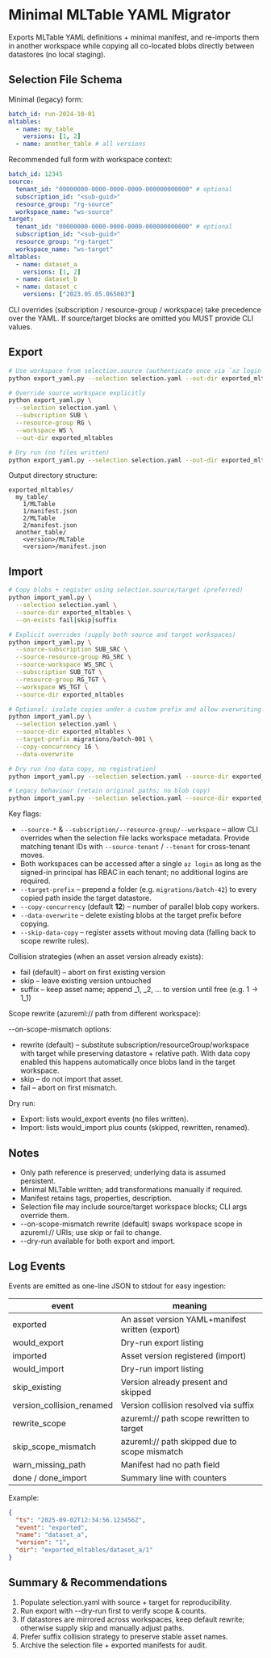 # Minimal MLTable YAML Migrator

Exports MLTable YAML definitions + minimal manifest, and re-imports them in another workspace while copying all co-located blobs directly between datastores (no local staging).

## Selection File Schema

Minimal (legacy) form:

```yaml
batch_id: run-2024-10-01
mltables:
  - name: my_table
    versions: [1, 2]
  - name: another_table # all versions
```

Recommended full form with workspace context:

```yaml
batch_id: 12345
source:
  tenant_id: "00000000-0000-0000-0000-000000000000" # optional
  subscription_id: "<sub-guid>"
  resource_group: "rg-source"
  workspace_name: "ws-source"
target:
  tenant_id: "00000000-0000-0000-0000-000000000000" # optional
  subscription_id: "<sub-guid>"
  resource_group: "rg-target"
  workspace_name: "ws-target"
mltables:
  - name: dataset_a
    versions: [1, 2]
  - name: dataset_b
  - name: dataset_c
    versions: ["2023.05.05.065003"]
```

CLI overrides (subscription / resource-group / workspace) take precedence over the YAML. If source/target blocks are omitted you MUST provide CLI values.

## Export

```bash
# Use workspace from selection.source (authenticate once via `az login`; the tool requests per-tenant tokens automatically)
python export_yaml.py --selection selection.yaml --out-dir exported_mltables

# Override source workspace explicitly
python export_yaml.py \
  --selection selection.yaml \
  --subscription SUB \
  --resource-group RG \
  --workspace WS \
  --out-dir exported_mltables

# Dry run (no files written)
python export_yaml.py --selection selection.yaml --out-dir exported_mltables --dry-run
```

Output directory structure:

```text
exported_mltables/
  my_table/
    1/MLTable
    1/manifest.json
    2/MLTable
    2/manifest.json
  another_table/
    <version>/MLTable
    <version>/manifest.json
```

## Import

```bash
# Copy blobs + register using selection.source/target (preferred)
python import_yaml.py \
  --selection selection.yaml \
  --source-dir exported_mltables \
  --on-exists fail|skip|suffix

# Explicit overrides (supply both source and target workspaces)
python import_yaml.py \
  --source-subscription SUB_SRC \
  --source-resource-group RG_SRC \
  --source-workspace WS_SRC \
  --subscription SUB_TGT \
  --resource-group RG_TGT \
  --workspace WS_TGT \
  --source-dir exported_mltables

# Optional: isolate copies under a custom prefix and allow overwriting existing blobs
python import_yaml.py \
  --selection selection.yaml \
  --source-dir exported_mltables \
  --target-prefix migrations/batch-001 \
  --copy-concurrency 16 \
  --data-overwrite

# Dry run (no data copy, no registration)
python import_yaml.py --selection selection.yaml --source-dir exported_mltables --dry-run

# Legacy behaviour (retain original paths; no blob copy)
python import_yaml.py --selection selection.yaml --source-dir exported_mltables --skip-data-copy
```

Key flags:

- `--source-*` & `--subscription/--resource-group/--workspace` – allow CLI overrides when the selection file lacks workspace metadata. Provide matching tenant IDs with `--source-tenant` / `--tenant` for cross-tenant moves.
- Both workspaces can be accessed after a single `az login` as long as the signed-in principal has RBAC in each tenant; no additional logins are required.
- `--target-prefix` – prepend a folder (e.g. `migrations/batch-42`) to every copied path inside the target datastore.
- `--copy-concurrency` (default **12**) – number of parallel blob copy workers.
- `--data-overwrite` – delete existing blobs at the target prefix before copying.
- `--skip-data-copy` – register assets without moving data (falling back to scope rewrite rules).

Collision strategies (when an asset version already exists):

- fail (default) – abort on first existing version
- skip – leave existing version untouched
- suffix – keep asset name; append \_1, \_2, ... to version until free (e.g. 1 -> 1_1)

Scope rewrite (azureml:// path from different workspace):

--on-scope-mismatch options:

- rewrite (default) – substitute subscription/resourceGroup/workspace with target while preserving datastore + relative path. With data copy enabled this happens automatically once blobs land in the target workspace.
- skip – do not import that asset.
- fail – abort on first mismatch.

Dry run:

- Export: lists would_export events (no files written).
- Import: lists would_import plus counts (skipped, rewritten, renamed).

## Notes

- Only path reference is preserved; underlying data is assumed persistent.
- Minimal MLTable written; add transformations manually if required.
- Manifest retains tags, properties, description.
- Selection file may include source/target workspace blocks; CLI args override them.
- --on-scope-mismatch rewrite (default) swaps workspace scope in azureml:// URIs; use skip or fail to change.
- --dry-run available for both export and import.

## Log Events

Events are emitted as one-line JSON to stdout for easy ingestion:

| event                     | meaning                                         |
| ------------------------- | ----------------------------------------------- |
| exported                  | An asset version YAML+manifest written (export) |
| would_export              | Dry-run export listing                          |
| imported                  | Asset version registered (import)               |
| would_import              | Dry-run import listing                          |
| skip_existing             | Version already present and skipped             |
| version_collision_renamed | Version collision resolved via suffix           |
| rewrite_scope             | azureml:// path scope rewritten to target       |
| skip_scope_mismatch       | azureml:// path skipped due to scope mismatch   |
| warn_missing_path         | Manifest had no path field                      |
| done / done_import        | Summary line with counters                      |

Example:

```json
{
  "ts": "2025-09-02T12:34:56.123456Z",
  "event": "exported",
  "name": "dataset_a",
  "version": "1",
  "dir": "exported_mltables/dataset_a/1"
}
```

## Summary & Recommendations

1. Populate selection.yaml with source + target for reproducibility.
2. Run export with --dry-run first to verify scope & counts.
3. If datastores are mirrored across workspaces, keep default rewrite; otherwise supply skip and manually adjust paths.
4. Prefer suffix collision strategy to preserve stable asset names.
5. Archive the selection file + exported manifests for audit.
